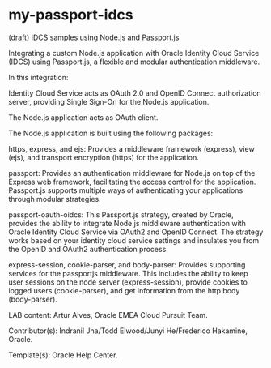 # my-passport-idcs
(draft) IDCS samples using Node.js and Passport.js

Integrating a custom Node.js application with Oracle Identity Cloud Service (IDCS) using Passport.js, a flexible and modular authentication middleware.

In this integration:

Identity Cloud Service acts as OAuth 2.0 and OpenID Connect authorization server, providing Single Sign-On for the Node.js application.

The Node.js application acts as OAuth client.

The Node.js application is built using the following packages:

  https, express, and ejs: Provides a middleware framework (express), view (ejs), and transport encryption (https) for the application.

  passport: Provides an authentication middleware for Node.js on top of the Express web framework, facilitating the access control for the application. Passport.js supports multiple ways of authenticating your applications through modular strategies.

  passport-oauth-oidcs: This Passport.js strategy, created by Oracle, provides the ability to integrate Node.js middleware authentication with Oracle Identity Cloud Service via OAuth2 and OpenID Connect. The strategy works based on your identity cloud service settings and insulates you from the OpenID and OAuth2 authentication process.

  express-session, cookie-parser, and body-parser: Provides supporting services for the passportjs middleware. This includes the ability to keep user sessions on the node server (express-session), provide cookies to logged users (cookie-parser), and get information from the http body (body-parser).


LAB content: Artur Alves, Oracle EMEA Cloud Pursuit Team.

Contributor(s): Indranil Jha/Todd Elwood/Junyi He/Frederico Hakamine, Oracle.

Template(s): Oracle Help Center.